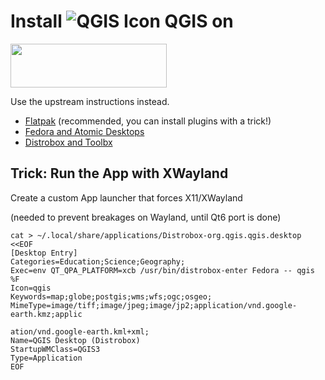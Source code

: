 # Install ![QGIS Icon](https://docs.qgis.org/3.34/en/_static/logo.png) QGIS on
<img src="https://fedoraproject.org/assets/images/logos/fedora-blue.png"
     width="250"
     height="70" />
     
Use the upstream instructions instead.

- [Flatpak](https://qgis.org/resources/installation-guide/#flatpak) 
(recommended, you can install plugins with a trick!)
- [Fedora and Atomic 
Desktops](https://qgis.org/resources/installation-guide/#fedora)
- [Distrobox and 
Toolbx](https://qgis.org/resources/installation-guide/#distrobox--toolbx)

## Trick: Run the App with XWayland

Create a custom App launcher that forces X11/XWayland

(needed to prevent breakages on Wayland, until Qt6 port is done)

```
cat > ~/.local/share/applications/Distrobox-org.qgis.qgis.desktop <<EOF
[Desktop Entry]
Categories=Education;Science;Geography;
Exec=env QT_QPA_PLATFORM=xcb /usr/bin/distrobox-enter Fedora -- qgis %F
Icon=qgis
Keywords=map;globe;postgis;wms;wfs;ogc;osgeo;
MimeType=image/tiff;image/jpeg;image/jp2;application/vnd.google-earth.kmz;applic

ation/vnd.google-earth.kml+xml;
Name=QGIS Desktop (Distrobox)
StartupWMClass=QGIS3
Type=Application
EOF
```
